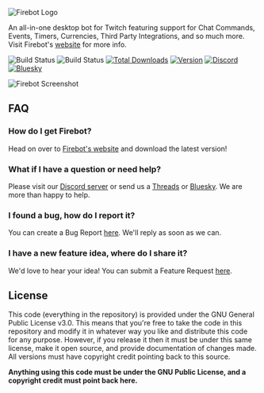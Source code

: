 ![Firebot Logo](https://i.imgur.com/DBH1G1e.png)

An all-in-one desktop bot for Twitch featuring support for Chat Commands, Events, Timers, Currencies, Third Party Integrations, and so much more. Visit Firebot's [website](https://firebot.app) for more info.

![Build Status](https://github.com/crowbartools/Firebot/workflows/Build%20and%20Draft%20Release/badge.svg?branch=master)
![Build Status](https://github.com/crowbartools/Firebot/workflows/Build%20Tests/badge.svg?branch=v5)
[![Total Downloads](https://img.shields.io/github/downloads/crowbartools/firebot/total.svg)](https://firebot.app)
[![Version](https://img.shields.io/github/release/crowbartools/firebot.svg)](https://github.com/crowbartools/Firebot/releases)
[![Discord](https://img.shields.io/discord/372817064034959370.svg?label=Discord+(chat))](https://discord.gg/crowbartools-372817064034959370)
[![Bluesky](https://img.shields.io/badge/Bluesky-@firebot.app-0285FF.svg?logo=bluesky&logoColor=fff)](https://bsky.app/profile/firebot.app)

![Firebot Screenshot](https://i.imgur.com/Iu9BIix.png)

## FAQ
### How do I get Firebot?
Head on over to [Firebot's website](https://firebot.app) and download the latest version!

### What if I have a question or need help?
Please visit our [Discord server](https://discord.gg/crowbartools-372817064034959370) or send us a [Threads](https://threads.net/@FirebotApp) or [Bluesky](https://bsky.app/profile/firebot.app). We are more than happy to help.

### I found a bug, how do I report it?
You can create a Bug Report [here](https://github.com/crowbartools/Firebot/issues/new?assignees=ebiggz%2C+LastMageTV&labels=bug&template=bug_report.md&title=%5BBUG%5D+). We'll reply as soon as we can.

### I have a new feature idea, where do I share it?
We'd love to hear your idea! You can submit a Feature Request [here](https://github.com/crowbartools/Firebot/issues/new?assignees=ebiggz%2C+LastMageTV&labels=Feature+Request&template=feature_request.md&title=%5BFeature+Request%5D+).

## License
This code (everything in the repository) is provided under the GNU General Public License v3.0. This means that you're free to take the code in this repository and modify it in whatever way you like and distribute this code for any purpose. However, if you release it then it must be under this same license, make it open source, and provide documentation of changes made. All versions must have copyright credit pointing back to this source.

**Anything using this code must be under the GNU Public License, and a copyright credit must point back here.**
